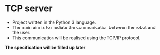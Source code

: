 # TCP server #

* Project written in the Python 3 language.
* The main aim is to mediate the communication between the robot and the user.
* This communication will be realised using the TCP/IP protocol.

**The specification will be filled up later**
